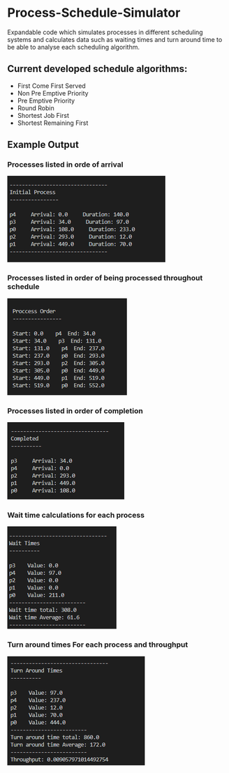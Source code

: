 # Process-Schedule-Simulator
Expandable code which simulates processes in different scheduling systems and calculates data such as waiting times and turn around time to be able to analyse each scheduling algorithm.

## Current developed schedule algorithms:
* First Come First Served
* Non Pre Emptive Priority
* Pre Emptive Priority
* Round Robin
* Shortest Job First
* Shortest Remaining First

## Example Output

### Processes listed in orde of arrival
![Initial Process](/readmeImages/InitialProcess.png)

### Processes listed in order of being processed throughout schedule
![Process Order](/readmeImages/ProccessOrder.png)

### Processes listed in order of completion
![Completed](/readmeImages/Completed.png)

### Wait time calculations for each process
![Wait Times](/readmeImages/WaitTimes.png)

### Turn around times For each process and throughput
![Turn Around Times](/readmeImages/TurnAroundTimes.png)


